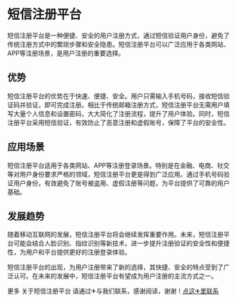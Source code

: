 # 短信注册平台

短信注册平台是一种便捷、安全的用户注册方式，通过短信验证用户身份，避免了传统注册方式中的繁琐步骤和安全隐患。短信注册平台可以广泛应用于各类网站、APP等注册场景，是用户注册的重要选择。

## 优势

短信注册平台的优势在于快速、便捷、安全。用户只需输入手机号码，接收短信验证码并验证，即可完成注册。相比于传统邮箱注册方式，短信注册平台无需用户填写大量个人信息和设置密码，大大简化了注册流程，提升了用户体验。同时，短信注册平台采用短信验证，有效防止了恶意注册和虚假账号，保障了平台的安全性。

## 应用场景

短信注册平台适用于各类网站、APP等注册登录场景。特别是在金融、电商、社交等对用户身份要求严格的领域，短信注册平台更是得到广泛应用。通过手机号码验证用户身份，有效避免了账号被盗用、虚假注册等问题，为平台提供了可靠的用户基础。

## 发展趋势

随着移动互联网的发展，短信注册平台将会继续发挥重要作用。未来，短信注册平台可能会结合人脸识别、指纹识别等新技术，进一步提升注册验证的安全性和便捷性，为用户和平台提供更好的注册登录体验。

短信注册平台的出现，为用户注册带来了新的选择，其快捷、安全的特点受到了广泛认可。在未来的发展中，短信注册平台有望成为用户注册的主流方式之一。

更多 关于短信注册平台 请通过✈与我们联系，感谢阅读，谢谢！[点这✈里联系](https://abc.k02.cc)
